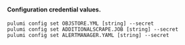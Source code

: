 #### Configuration credential values.
```hcl
pulumi config set OBJSTORE.YML [string] --secret
pulumi config set ADDITIONALSCRAPE.JOB [string] --secret
pulumi config set ALERTMANAGER.YAML [string] --secret
```
